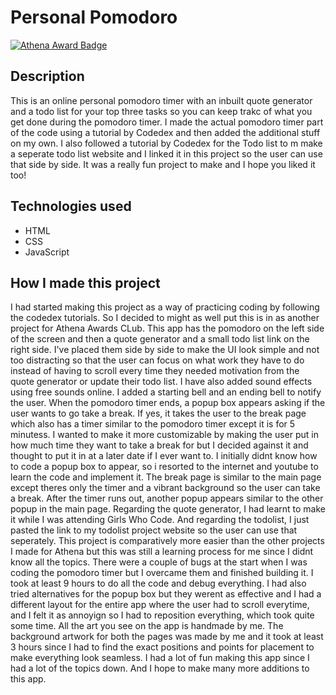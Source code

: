 # Personal Pomodoro

[![Athena Award Badge](https://img.shields.io/endpoint?url=https%3A%2F%2Faward.athena.hackclub.com%2Fapi%2Fbadge)](https://award.athena.hackclub.com?utm_source=readme)

## Description
This is an online personal pomodoro timer with an inbuilt quote generator and a todo list for your top three tasks so you can keep trakc of what you get done during the pomodoro timer. I made the actual pomodoro timer part of the code using a tutorial by Codedex and then added the additional stuff on my own. I also followed a tutorial by Codedex for the Todo list to m make a seperate todo list website and I linked it in this project so the user can use that side by side. It was a really fun project to make and I hope you liked it too!

## Technologies used
- HTML
- CSS
- JavaScript

## How I made this project
I had started making this project as a way of practicing coding by following the codedex tutorials. So I decided to might as well put this is in as another project for Athena Awards CLub. This app has the pomodoro on the left side of the screen and then a quote generator and a small todo list link on the right side. I've placed them side by side to make the UI look simple and not too distracting so that the user can focus on what work they have to do instead of having to scroll every time they needed motivation from the quote generator or update their todo list. I have also added sound effects using free sounds online. I added a starting bell and an ending bell to notify the user. When the pomodoro timer ends, a popup box appears asking if the user wants to go take a break. If yes, it takes the user to the break page which also has a timer similar to the pomodoro timer except it is for 5 minutess. I wanted to make it more customizable by making the user put in how much time they want to take a break for but I decided against it and thought to put it in at a later date if I ever want to. I initially didnt know how to code a popup box to appear, so i resorted to the internet and youtube to learn the code and implement it. The break page is similar to the main page except theres only the timer and a vibrant background so the user can take a break. After the timer runs out, another popup appears similar to the other popup in the main page. Regarding the quote generator, I had learnt to make it while I was attending Girls Who Code. And regarding the todolist, I just pasted the link to my todolist project website so the user can use that seperately. This project is comparatively more easier than the other projects I made for Athena but this was still a learning process for me since I didnt know all the topics. There were a couple of bugs at the start when I was coding the pomodoro timer but I overcame them and finished building it. I took at least 9 hours to do all the code and debug everything. I had also tried alternatives for the popup box but they werent as effective and I had a different layout for the entire app where the user had to scroll everytime, and I felt it as annoyign so I had to reposition everything, which took quite some time. All the art you see on the app is handmade by me. The background artwork for both the pages was made by me and it took at least 3 hours since I had to find the exact positions and points for placement to make everything look seamless. I had a lot of fun making this app since I had a lot of the topics down. And I hope to make many more additions to this app. 
